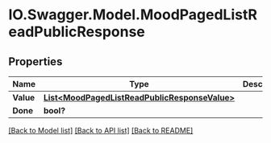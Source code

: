 # IO.Swagger.Model.MoodPagedListReadPublicResponse
## Properties

Name | Type | Description | Notes
------------ | ------------- | ------------- | -------------
**Value** | [**List&lt;MoodPagedListReadPublicResponseValue&gt;**](MoodPagedListReadPublicResponseValue.md) |  | [optional] 
**Done** | **bool?** |  | [optional] 

[[Back to Model list]](../README.md#documentation-for-models) [[Back to API list]](../README.md#documentation-for-api-endpoints) [[Back to README]](../README.md)

